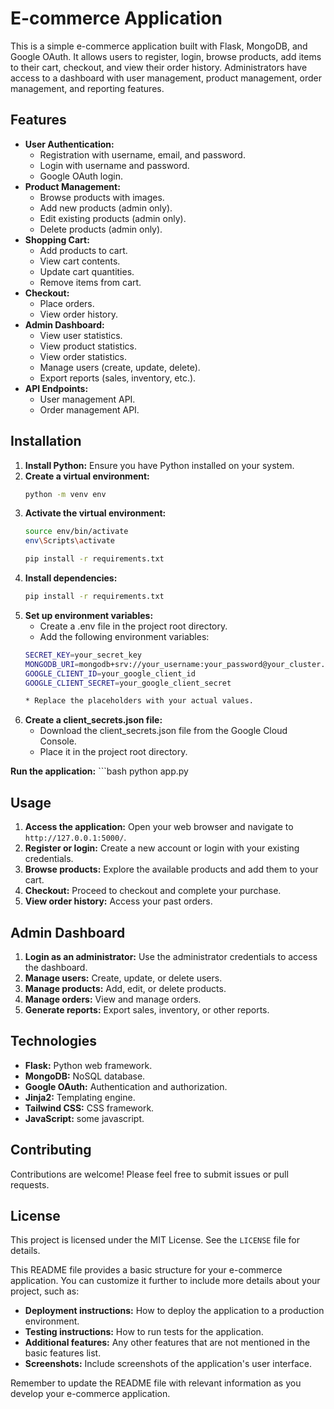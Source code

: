 # E-commerce Application

This is a simple e-commerce application built with Flask, MongoDB, and Google OAuth. It allows users to register, login, browse products, add items to their cart, checkout, and view their order history. Administrators have access to a dashboard with user management, product management, order management, and reporting features.

## Features

* **User Authentication:**
    * Registration with username, email, and password.
    * Login with username and password.
    * Google OAuth login.
* **Product Management:**
    * Browse products with images.
    * Add new products (admin only).
    * Edit existing products (admin only).
    * Delete products (admin only).
* **Shopping Cart:**
    * Add products to cart.
    * View cart contents.
    * Update cart quantities.
    * Remove items from cart.
* **Checkout:**
    * Place orders.
    * View order history.
* **Admin Dashboard:**
    * View user statistics.
    * View product statistics.
    * View order statistics.
    * Manage users (create, update, delete).
    * Export reports (sales, inventory, etc.).
* **API Endpoints:**
    * User management API.
    * Order management API.

## Installation

1. **Install Python:** Ensure you have Python installed on your system.
2. **Create a virtual environment:**
   ```bash
   python -m venv env

3. **Activate the virtual environment:**
   ```bash
   source env/bin/activate
   env\Scripts\activate 

   pip install -r requirements.txt

4. **Install dependencies:**
   ```bash
   pip install -r requirements.txt


5. **Set up environment variables:**
    * Create a .env file in the project root directory.
    * Add the following environment variables:
    ```bash
    SECRET_KEY=your_secret_key
    MONGODB_URI=mongodb+srv://your_username:your_password@your_cluster.mongodb.net/your_database?retryWrites=true&w=majority
    GOOGLE_CLIENT_ID=your_google_client_id
    GOOGLE_CLIENT_SECRET=your_google_client_secret

    * Replace the placeholders with your actual values.
    
6. **Create a client_secrets.json file:**
   * Download the client_secrets.json file from the Google Cloud Console.
   * Place it in the project root directory.

**Run the application:**
    ```bash
            python app.py
  



## Usage

1. **Access the application:** Open your web browser and navigate to `http://127.0.0.1:5000/`.
2. **Register or login:** Create a new account or login with your existing credentials.
3. **Browse products:** Explore the available products and add them to your cart.
4. **Checkout:** Proceed to checkout and complete your purchase.
5. **View order history:** Access your past orders.

## Admin Dashboard

1. **Login as an administrator:** Use the administrator credentials to access the dashboard.
2. **Manage users:** Create, update, or delete users.
3. **Manage products:** Add, edit, or delete products.
4. **Manage orders:** View and manage orders.
5. **Generate reports:** Export sales, inventory, or other reports.

## Technologies

* **Flask:** Python web framework.
* **MongoDB:** NoSQL database.
* **Google OAuth:** Authentication and authorization.
* **Jinja2:** Templating engine.
* **Tailwind CSS:** CSS framework.
* **JavaScript:** some javascript.

## Contributing

Contributions are welcome! Please feel free to submit issues or pull requests.

## License

This project is licensed under the MIT License. See the `LICENSE` file for details.

This README file provides a basic structure for your e-commerce application. You can customize it further to include more details about your project, such as:

* **Deployment instructions:** How to deploy the application to a production environment.
* **Testing instructions:** How to run tests for the application.
* **Additional features:** Any other features that are not mentioned in the basic features list.
* **Screenshots:** Include screenshots of the application's user interface.

Remember to update the README file with relevant information as you develop your e-commerce application.
